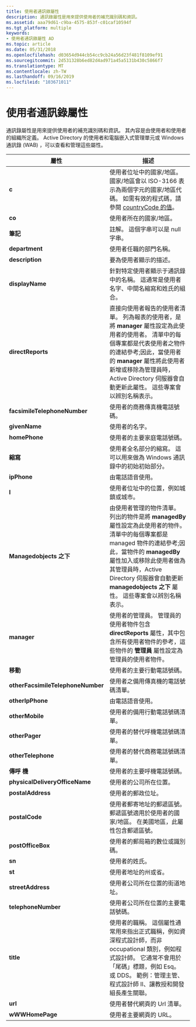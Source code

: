 ```yaml
---
title: 使用者通訊錄屬性
description: 通訊錄屬性是用來提供使用者的補充識別碼和資訊。
ms.assetid: aaa79d61-c9ba-4575-853f-c01caf10594f
ms.tgt_platform: multiple
keywords:
- 使用者通訊錄屬性 AD
ms.topic: article
ms.date: 05/31/2018
ms.openlocfilehash: d03654d944cb54cc9cb24a56d23f481f8109ef91
ms.sourcegitcommit: 2d531328b6ed82d4ad971a45a5131b430c5866f7
ms.translationtype: MT
ms.contentlocale: zh-TW
ms.lasthandoff: 09/16/2019
ms.locfileid: "103671011"
---
```

# <a name="user-address-book-attributes"></a>使用者通訊錄屬性

通訊錄屬性是用來提供使用者的補充識別碼和資訊。 其內容是由使用者和使用者的組織所定義。 Active Directory 的使用者和電腦嵌入式管理單元或 Windows 通訊錄 (WAB) ，可以查看和管理這些屬性。



| 屬性                         | 描述                                                                                                                                                                                                                                                                                                                                                                                                                                   |
|-----------------------------------|-----------------------------------------------------------------------------------------------------------------------------------------------------------------------------------------------------------------------------------------------------------------------------------------------------------------------------------------------------------------------------------------------------------------------------------------------|
| **c**                             | 使用者位址中的國家/地區。 國家/地區會以 ISO-3166 表示為兩個字元的國家/地區代碼。 如需有效的程式碼，請參閱 [countryCode 的值](values-for-the-countrycode-and-c-properties.md)。<br/>                                                                                                                                                                                        |
| **co**                            | 使用者所在的國家/地區。                                                                                                                                                                                                                                                                                                                                                                                              |
| **筆記**                         | 註解。 這個字串可以是 null 字串。                                                                                                                                                                                                                                                                                                                                                                                                  |
| **department**                    | 使用者任職的部門名稱。                                                                                                                                                                                                                                                                                                                                                                                          |
| **description**                   | 要為使用者顯示的描述。                                                                                                                                                                                                                                                                                                                                                                                                      |
| **displayName**                   | 針對特定使用者顯示于通訊錄中的名稱。 這通常是使用者名字、中間名縮寫和姓氏的組合。                                                                                                                                                                                                                                                                                        |
| **directReports**                 | 直接向使用者報告的使用者清單。 列為報表的使用者，是將 **manager** 屬性設定為此使用者的使用者。 清單中的每個專案都是代表使用者之物件的連結參考;因此，當使用者的 **manager** 屬性將此使用者新增或移除為管理員時，Active Directory 伺服器會自動更新此屬性。 這些專案會以辨別名稱表示。 |
| **facsimileTelephoneNumber**      | 使用者的商務傳真機電話號碼。                                                                                                                                                                                                                                                                                                                                                                                      |
| **givenName**                     | 使用者的名字。                                                                                                                                                                                                                                                                                                                                                                                                      |
| **homePhone**                     | 使用者的主要家庭電話號碼。                                                                                                                                                                                                                                                                                                                                                                                               |
| **縮寫**                      | 使用者全名部分的縮寫。 這可以用來做為 Windows 通訊錄中的初始初始部分。                                                                                                                                                                                                                                                                                                                           |
| **ipPhone**                       | 由電話語音使用。                                                                                                                                                                                                                                                                                                                                                                                                                            |
| **l**                             | 使用者位址中的位置，例如城鎮或城市。                                                                                                                                                                                                                                                                                                                                                                                |
| **Managedobjects 之下**                | 由使用者管理的物件清單。 列出的物件是將 **managedBy** 屬性設定為此使用者的物件。 清單中的每個專案都是 managed 物件的連結參考;因此，當物件的 **managedBy** 屬性加入或移除此使用者做為其管理員時，Active Directory 伺服器會自動更新 **managedobjects 之下** 屬性。 這些專案會以辨別名稱表示。  |
| **manager**                       | 使用者的管理員。 管理員的使用者物件包含 **directReports** 屬性，其中包含所有使用者物件的參考，這些物件的 **管理員** 屬性設定為管理員的使用者物件。                                                                                                                                                                                                                     |
| **移動**                        | 使用者的主要行動電話號碼。                                                                                                                                                                                                                                                                                                                                                                                           |
| **otherFacsimileTelephoneNumber** | 使用者之備用傳真機的電話號碼清單。                                                                                                                                                                                                                                                                                                                                                                         |
| **otherIpPhone**                  | 由電話語音使用。                                                                                                                                                                                                                                                                                                                                                                                                                            |
| **otherMobile**                   | 使用者的備用行動電話號碼清單。                                                                                                                                                                                                                                                                                                                                                                                |
| **otherPager**                    | 使用者的替代呼機電話號碼清單。                                                                                                                                                                                                                                                                                                                                                                                   |
| **otherTelephone**                | 使用者的替代商務電話號碼清單。                                                                                                                                                                                                                                                                                                                                                                                |
| **傳呼 機**                         | 使用者的主要呼機電話號碼。                                                                                                                                                                                                                                                                                                                                                                                              |
| **physicalDeliveryOfficeName**    | 使用者的公司所在位置。                                                                                                                                                                                                                                                                                                                                                                                          |
| **postalAddress**                 | 使用者的郵政位址。                                                                                                                                                                                                                                                                                                                                                                                                                    |
| **postalCode**                    | 使用者郵寄地址的郵遞區號。 郵遞區號適用於使用者的國家/地區。 在美國地區，此屬性包含郵遞區號。                                                                                                                                                                                                                                                               |
| **postOfficeBox**                 | 使用者的郵局箱的數位或識別碼。                                                                                                                                                                                                                                                                                                                                                                                       |
| **sn**                            | 使用者的姓氏。                                                                                                                                                                                                                                                                                                                                                                                                |
| **st**                            | 使用者地址的州或省。                                                                                                                                                                                                                                                                                                                                                                                                  |
| **streetAddress**                 | 使用者公司所在位置的街道地址。                                                                                                                                                                                                                                                                                                                                                                                           |
| **telephoneNumber**               | 使用者公司所在位置的主要電話號碼。                                                                                                                                                                                                                                                                                                                                                                                 |
| **title**                         | 使用者的職稱。 這個屬性通常用來指出正式職稱，例如資深程式設計師，而非 occupational 類別，例如程式設計師。 它通常不會用於「尾碼」標題，例如 Esq。 或 DDS。 範例：管理主管、程式設計師 II、讓教授和開發組長產生關聯。<br/>                                                                                                    |
| **url**                           | 使用者替代網頁的 Url 清單。                                                                                                                                                                                                                                                                                                                                                                                           |
| **wWWHomePage**                   | 使用者主要網頁的 URL。                                                                                                                                                                                                                                                                                                                                                                                                       |



 

 

 





